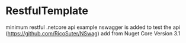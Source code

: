 # RestfulTemplate
minimum restful .netcore api example
nswagger is added to test the api (https://github.com/RicoSuter/NSwag) add from Nuget 
Core Version 3.1

